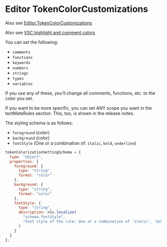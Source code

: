 # Editor TokenColorCustomizations

Also see [Editor.TokenColorCustomizations ](https://github.com/Microsoft/vscode/pull/29393)

Also see [VSC highlight and comment colors](https://www.reddit.com/r/vscode/comments/7idozq/highlight_and_comment_colors/)

You can set the following:

- `comments`
- `functions`
- `keywords`
- `numbers`
- `strings`
- `types`
- `variables`

If you use any of these, you'll change all comments, functions, etc. to the color you set.

If you want to be more specific, you can set ANY scope you want in the textMateRules section. This, too, is shown in the release notes.

The styling schema is as follows:

- `foreground` (color)
- `background` (color)
- `fontStyle` (One or a combination of: `italic`, `bold`, `underline`)

```js
tokenColorizationSettingSchema = {
  type: "object",
  properties: {
    foreground: {
      type: "string",
      format: "color"
    },
    background: {
      type: "string",
      format: "color"
    },
    fontStyle: {
      type: "string",
      description: nls.localize(
        "schema.fontStyle",
        "Font style of the rule: One or a combination of 'italic', 'bold' and 'underline'"
      )
    }
  }
};
```
